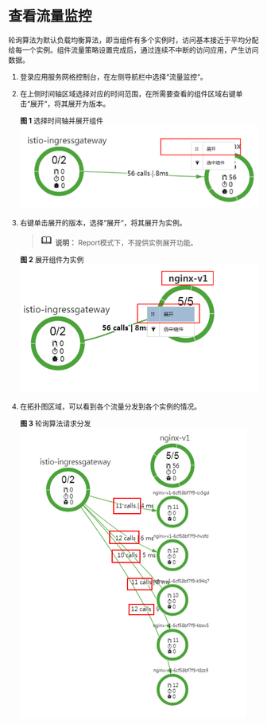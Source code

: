 # 查看流量监控<a name="istio_01_0051"></a>

轮询算法为默认负载均衡算法，即当组件有多个实例时，访问基本接近于平均分配给每一个实例。组件流量策略设置完成后，通过连续不中断的访问应用，产生访问数据。

1.  登录应用服务网格控制台，在左侧导航栏中选择“流量监控“。
2.  在上侧时间轴区域选择对应的时间范围，在所需要查看的组件区域右键单击“展开“，将其展开为版本。

    **图 1**  选择时间轴并展开组件<a name="fig15693194118270"></a>  
    ![](figures/选择时间轴并展开组件-7.png "选择时间轴并展开组件-7")

3.  右键单击展开的版本，选择“展开“，将其展开为实例。

    >![](public_sys-resources/icon-note.gif) **说明：** 
    >Report模式下，不提供实例展开功能。

    **图 2**  展开组件为实例<a name="fig144141530102820"></a>  
    ![](figures/展开组件为实例-8.png "展开组件为实例-8")

4.  在拓扑图区域，可以看到各个流量分发到各个实例的情况。

    **图 3**  轮询算法请求分发<a name="fig621381316368"></a>  
    ![](figures/轮询算法请求分发-9.png "轮询算法请求分发-9")


